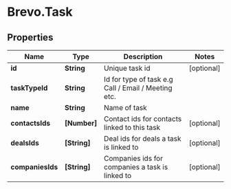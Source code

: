 # Brevo.Task

## Properties
Name | Type | Description | Notes
------------ | ------------- | ------------- | -------------
**id** | **String** | Unique task id | [optional] 
**taskTypeId** | **String** | Id for type of task e.g Call / Email / Meeting etc. | 
**name** | **String** | Name of task | 
**contactsIds** | **[Number]** | Contact ids for contacts linked to this task | [optional] 
**dealsIds** | **[String]** | Deal ids for deals a task is linked to | [optional] 
**companiesIds** | **[String]** | Companies ids for companies a task is linked to | [optional] 


